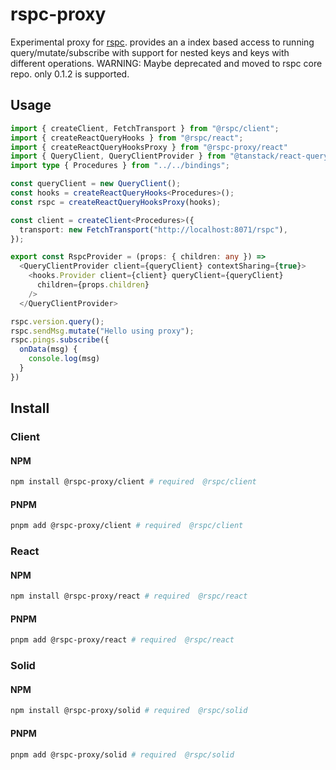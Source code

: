 # rspc-proxy

Experimental proxy for [rspc](https://github.com/oscartbeaumont/rspc). provides an a index
based access to running query/mutate/subscribe with support for nested keys and keys with
different operations. WARNING: Maybe deprecated and moved to rspc core repo. only 0.1.2 is
supported.

## Usage

```typescript
import { createClient, FetchTransport } from "@rspc/client";
import { createReactQueryHooks } from "@rspc/react";
import { createReactQueryHooksProxy } from "@rspc-proxy/react"
import { QueryClient, QueryClientProvider } from "@tanstack/react-query";
import type { Procedures } from "../../bindings";

const queryClient = new QueryClient();
const hooks = createReactQueryHooks<Procedures>();
const rspc = createReactQueryHooksProxy(hooks);

const client = createClient<Procedures>({
  transport: new FetchTransport("http://localhost:8071/rspc"),
});

export const RspcProvider = (props: { children: any }) =>
  <QueryClientProvider client={queryClient} contextSharing={true}>
    <hooks.Provider client={client} queryClient={queryClient}
      children={props.children}
    />
  </QueryClientProvider>

rspc.version.query();
rspc.sendMsg.mutate("Hello using proxy");
rspc.pings.subscribe({
  onData(msg) {
    console.log(msg)
  }
})
```

## Install

### Client

#### NPM
```bash
npm install @rspc-proxy/client # required  @rspc/client
```
#### PNPM
```bash
pnpm add @rspc-proxy/client # required  @rspc/client
```

### React

#### NPM
```bash
npm install @rspc-proxy/react # required  @rspc/react
```
#### PNPM
```bash
pnpm add @rspc-proxy/react # required  @rspc/react
```

### Solid

#### NPM
```bash
npm install @rspc-proxy/solid # required  @rspc/solid
```
#### PNPM
```bash
pnpm add @rspc-proxy/solid # required  @rspc/solid
```
